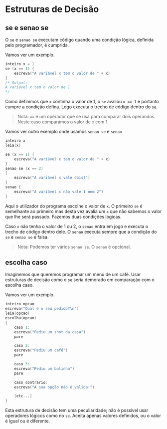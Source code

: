 # Estruturas de Decisão

## se e senao se

O `se` e `senao se` executam código quando uma condição lógica, definida pelo programador, é cumprida.

Vamos ver um exemplo.

```C
inteiro x = 1
se (x == 1) {
    escreva("A variável x tem o valor de " + x)
}
/* Output:
A variável x tem o valor de 1
*/
```
Como definimos que `x` continha o valor de 1, o `se` avaliou `x == 1` e portanto cumpre a condição defina. Logo executa o trecho de código dentro do `se`.

> Nota: `==` é um operador que se usa para comparar dois operandos. Neste caso comparámos o valor de `x` com 1.

Vamos ver outro exemplo onde usamos `senao se` e `senao`

```C
inteiro x
leia(x)

se (x == 1) {
    escreva("A variável x tem o valor de " + x)
}
senao se (x == 2)
{
    escreva("A variável x vale dois!")
}
senao {
    escreva("A variável x não vale 1 nem 2")
}
```

Aqui o utilizador do programa escolhe o valor de `x`. O primeiro `se` é semelhante ao primeiro mas desta vez avalia um `x` que não sabemos o valor que lhe será passado. Fazemos duas condições lógicas.

Caso `x` não tenha o valor de 1 ou 2, o `senao` entra em jogo e executa o trecho de código dentro dele. O `senao` executa sempre que a condição do `se` e `senao se` é falsa.

> Nota: Podemos ter vários `senao se`. O `senao` é opcional.

## escolha caso
Imaginemos que queremos programar um menu de um café. Usar estruturas de decisão como o `se` seria demorado em comparação com o escolha caso.

Vamos ver um exemplo.

```C
inteiro opcao
escreva("Qual é o seu pedido?\n")
leia(opcao)
escolha(opcao)
{
    caso 1:
    escreva("Pediu um shot da casa")
    pare

    caso 2:
    escreva("Pediu um café")
    pare

    caso 3:
    escreva("Pediu um bolinho")
    pare

    caso contrario:
    escreva("A sua opção não é válida!")

    [etc...]
}
```

Esta estrutura de decisão tem uma peculiaridade; não é possível usar operadores lógicos como no `se`. Aceita apenas valores definidos, ou o valor é igual ou é diferente.

